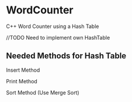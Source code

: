# WordCounter

C++ Word Counter using a Hash Table

//TODO
Need to implement own HashTable

## Needed Methods for Hash Table

Insert Method

Print Method

Sort Method (Use Merge Sort)
